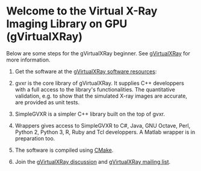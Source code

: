 Welcome to the Virtual X-Ray Imaging Library on GPU (gVirtualXRay)
==================================================================

Below are some steps for the gVirtualXRay beginner. See [gVirtualXRay] for more information.

  1. Get the software at the [gVirtualXRay software resources]:

   1. gvxr is the core library of gVirtualXRay. It supplies C++ developpers with a full access to the library's functionalities. The quantitative validation, e.g. to show that the simulated X-ray images are accurate, are provided as unit tests.
   2. SimpleGVXR is a simpler C++ library built on the top of gvxr.
   3. Wrappers gives access to SimpleGVXR to C#, Java, GNU Octave, Perl, Python 2, Python 3, R, Ruby and Tcl developpers. A Matlab wrapper is in preparation too.

  2. The software is compiled using [CMake].

  3. Join the [gVirtualXRay discussion] and [gVirtualXRay mailing list].

[gVirtualXRay]: http://gvirtualxray.sourceforge.net/
[gVirtualXRay software resources]: http://gvirtualxray.sourceforge.net/downloads.php
[gVirtualXRay discussion]: https://sourceforge.net/p/gvirtualxray/discussion/general/
[gVirtualXRay mailing list]: https://sourceforge.net/projects/gvirtualxray/lists/gvirtualxray-discuss

[CMake]: http://www.cmake.org
